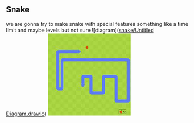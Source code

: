 ## Snake
we are gonna try to make snake with special features something like a time limit and maybe levels but not sure
![diagram]([snake/Untitled Diagram.drawio](https://github.com/banananabusiness/project/blob/89714a4ad2c5b8aed0ee5f1ee4a247ebaa4bb656/snake/Untitled%20Diagram.drawio))
![snake](https://github.com/banananabusiness/project/blob/main/Images/Snake.png)
